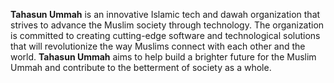 **Tahasun Ummah** is an innovative Islamic tech and dawah organization that strives to advance the Muslim society through technology. The organization is committed to creating cutting-edge software and technological solutions that will revolutionize the way Muslims connect with each other and the world. **Tahasun Ummah** aims to help build a brighter future for the Muslim Ummah and contribute to the betterment of society as a whole.
